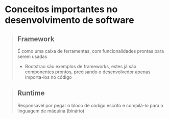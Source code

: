 # Conceitos importantes no desenvolvimento de software


> ## Framework
> É como uma caixa de ferramentas, com funcionalidades prontas para serem usadas
> * Bootstrao são exemplos de frameworks, estes já são componentes prontos, precisando o desenvolvedor apenas importa-los no código

> ## Runtime
> Responsável por pegar o bloco de código escrito e compilá-lo para a linguagem de máquina (binário)

